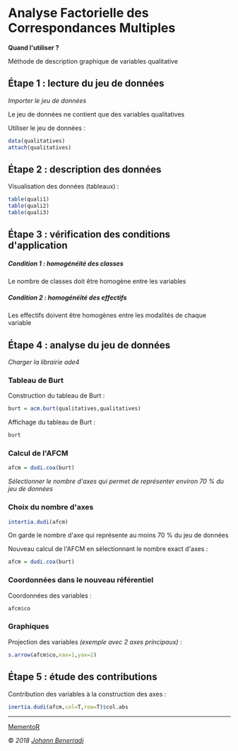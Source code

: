 # Analyse Factorielle des Correspondances Multiples

**Quand l'utiliser ?**

Méthode de description graphique de variables qualitative


## Étape 1 : lecture du jeu de données
*Importer le jeu de données*

Le jeu de données ne contient que des variables qualitatives  

Utiliser le jeu de données :
```r
data(qualitatives)
attach(qualitatives)
```


## Étape 2 : description des données
Visualisation des données (tableaux) :
```r
table(quali1)
table(quali2)
table(quali3)
```


## Étape 3 : vérification des conditions d'application
##### Condition 1 : homogénéité des classes
Le nombre de classes doit être homogène entre les variables

##### Condition 2 : homogénéité des effectifs
Les effectifs doivent être homogènes entre les modalités de chaque variable


## Étape 4 : analyse du jeu de données
*Charger la librairie ade4*  

### Tableau de Burt
Construction du tableau de Burt :
```r
burt = acm.burt(qualitatives,qualitatives)
```

Affichage du tableau de Burt :
```r
burt
```

### Calcul de l'AFCM
```r
afcm = dudi.coa(burt)
```
*Sélectionner le nombre d'axes qui permet de représenter environ 70 % du jeu de données*  

### Choix du nombre d'axes
```r
intertia.dudi(afcm)
```
On garde le nombre d'axe qui représente au moins 70 % du jeu de données  

Nouveau calcul de l'AFCM en sélectionnant le nombre exact d'axes :
```r
afcm = dudi.coa(burt)
```

### Coordonnées dans le nouveau référentiel
Coordonnées des variables :
```r
afcm$co
```

### Graphiques
Projection des variables *(exemple avec 2 axes principaux)* :
```r
s.arrow(afcm$co,xax=1,yax=2)
```


## Étape 5 : étude des contributions
Contribution des variables à la construction des axes :
```r
inertia.dudi(afcm,col=T,row=T)$col.abs
```


---  
[MementoR](https://github.com/HanBnrd/MementoR)

&copy; *2018* [*Johann Benerradi*](https://github.com/HanBnrd)
